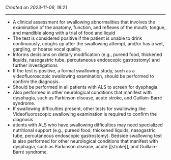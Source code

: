 *Created on 2023-11-06, 18:21* 

---
- A clinical assessment for swallowing abnormalities that involves the examination of the anatomy, function, and reflexes of the mouth, tongue, and mandible along with a trial of food and liquid
- The test is considered positive if the patient is unable to drink continuously, coughs up after the swallowing attempt, and/or has a wet, gargling, or hoarse vocal quality.
- Informs decisions on dietary modification (e.g., pureed food, thickened liquids, nasogastric tube, percutaneous endoscopic gastrostomy) and further investigations
- If the test is positive, a formal swallowing study, such as a videofluoroscopic swallowing examination, should be performed to confirm the diagnosis.
- Should be performed in all patients with ALS to screen for dysphagia.
- Also performed in other neurological conditions that manifest with dysphagia, such as Parkinson disease, acute stroke, and Guillain-Barré syndrome.
- If swallowing difficulties present, other tests for swallowing like Videofluoroscopic swallowing examination is required to confirm the diagnosis
- atients with ALS who have swallowing difficulties may need specialized nutritional support (e.g., pureed food, thickened liquids, nasogastric tube, percutaneous endoscopic gastrostomy). Bedside swallowing test is also performed for other neurological conditions that manifest with dysphagia, such as Parkinson disease, acute [[stroke]], and Guillain-Barré syndrome. 
